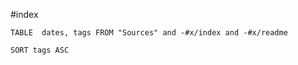 #index 

``` dataview
TABLE  dates, tags FROM "Sources" and -#x/index and -#x/readme 

SORT tags ASC

```
